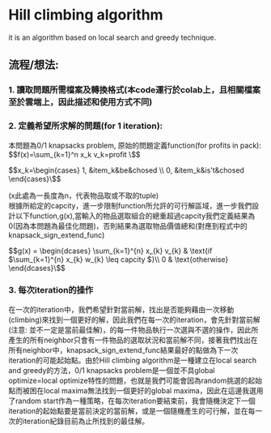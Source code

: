 # Hill climbing algorithm
it is an algorithm based on local search and greedy technique.
## 流程/想法:
### 1. 讀取問題所需檔案及轉換格式(本code運行於colab上，且相關檔案至於雲端上，因此描述和使用方式不同)
### 2. 定義希望所求解的問題(for 1 iteration):
本問題為0/1 knapsacks problem, 原始的問題定義function(for profits in pack):
$$f(x)=\sum_{k=1}^n x_k v_k=profit \$$  



$$x_k=\begin{cases}
 1, &item_k&be&chosed \\
 0, &item_k&is't&chosed 
 \end{cases}\$$

 (x此處為一長度為n，代表物品取或不取的tuple)  
根據所給定的capcity，進一步限制function所允許的可行解區域，進一步我們設計以下function,g(x),當輸入的物品選取組合的總重超過capcity我們定義結果為0(因為本問題為最佳化問題)，否則結果為選取物品價值總和(對應到程式中的knapsack_sign_extend_func)   

$$g(x) = \begin{dcases}
    \sum_{k=1}^{n} x_{k} v_{k}  & \text{if $\sum_{k=1}^{n} x_{k} w_{k} \leq capcity $}\\
    0 & \text{otherwise}
\end{dcases}\$$

### 3. 每次iteration的操作
在一次的iteration中，我們希望針對當前解，找出是否能夠藉由一次移動(climbing)來找到一個更好的解，因此我們在每一次的iteration，會先針對當前解(注意: 並不一定是當前最佳解)，的每一件物品執行一次選與不選的操作，因此所產生的所有neighbor只會有一件物品的選取狀況和當前解不同，接著我們找出在所有neighbor中，knapsack_sign_extend_func結果最好的點做為下一次iteration的可能起始點。由於Hill climbing algorithm是一種建立在local search and greedy的方法，0/1 knapsacks problem是一個並不具global optimize=local optimize特性的問題，也就是我們可能會因為random挑選的起始點而被困在local maxima無法找到一個更好的global maxima，因此在這邊我選用了random start作為一種策略，在每次iteration要結束前，我會隨機決定下一個iteration的起始點要是當前決定的當前解，或是一個隨機產生的可行解，並在每一次的iteration紀錄目前為止所找到的最佳解。

